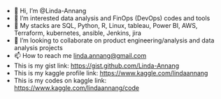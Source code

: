 - 👋 Hi, I’m @Linda-Annang
- 👀 I’m interested data analysis and FinOps (DevOps) codes and tools
- 🌱 My stacks are SQL, Python, R, Linux, tableau, Power BI, AWS, Terraform, kubernetes, ansible, Jenkins, jira
- 💞️ I’m looking to collaborate on product engineering/analysis and data analysis projects
- 📫 How to reach me linda.annang@gmail.com
- This is my gist link: https://gist.github.com/Linda-Annang
- This is my kaggle profile link: https://www.kaggle.com/lindaannang
- This is my codes on kaggle link: https://www.kaggle.com/lindaannang/code

<!---
Linda-Annang/Linda-Annang is a ✨ special ✨ repository because its `README.md` (this file) appears on your GitHub profile.
You can click the Preview link to take a look at your changes.
--->

